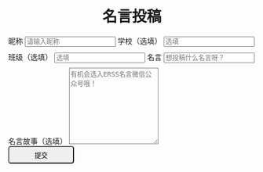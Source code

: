 <!-- Start contribute.html -->

<style>
    h1[data-id="page.contribute"] {
        font-size: 30px;
        text-align: center;
    }
    label[data-id="page.contribute"] {
        font-size: 15px;
        font-weight: 100;
    }
    input[data-id="page.contribute"] {
        margin-bottom: 10px;
    }
    #form-story[data-id="page.contribute"] {
        background: transparent;
    }
    #submit[data-id="page.contribute"] {
        width: 134px;
        height: 36px;
        border-radius: 5px;
    }
</style>
<div id="contribute-form" class="container" data-id="page.contribute">
    <div class="columns" data-id="page.contribute">
        <div class="column col-12" data-id="page.contribute">
            <div class="form-group" data-id="page.contribute">
                <h1 data-id="page.contribute">名言投稿</h1>
                <label class="form-label" for="form-name" data-id="page.contribute">昵称</label>
                <input class="form-input" type="text" id="form-name" placeholder="请输入昵称" data-id="page.contribute">
                <label class="form-label" for="form-school" data-id="page.contribute">学校（选填）</label>
                <input class="form-input" type="text" id="form-school" placeholder="选填" data-id="page.contribute">
                <label class="form-label" for="form-class" data-id="page.contribute">班级（选填）</label>
                <input class="form-input" type="text" id="form-class" placeholder="选填" data-id="page.contribute">
                <label class="form-label" for="form-mingyan" data-id="page.contribute">名言</label>
                <input class="form-input" type="text" id="form-mingyan" placeholder="想投稿什么名言呀？"
                    data-id="page.contribute">
                <label class="form-label" for="form-story" data-id="page.contribute">名言故事（选填）</label>
                <textarea class="form-input" id="form-story" placeholder="有机会选入ERSS名言微信公众号哦！" rows="10"
                    data-id="page.contribute"></textarea>
            </div>
            <button class="btn btn-primary" id="submit" onclick="submit()" data-id="page.contribute">提交</button>
        </div>
    </div>
</div>
<script>
    function submit() {
        // let apiUrl = "http://localhost:3000/api/contribute";
        let apiUrl = "https://star-api.xhemj.now.sh/api/contribute";
        let name = $("#form-name").val();
        let school = $("#form-school").val();
        let classname = $("#form-class").val();
        let my = $("#form-mingyan").val();
        let story = $("#form-story").val();
        //
        if (!name) {
            $("#form-name").addClass("is-error");
            return
        };
        //
        if (!my) {
            $("#form-mingyan").addClass("is-error");
            return
        };
        //
        $("#form-name").removeClass("is-error");
        $("#form-mingyan").removeClass("is-error");
        $("#submit").addClass("loading");
        //
        fetch(apiUrl, {
            method: "POST",
            mode: "cors",
            headers: {
                "Content-Type": "application/json"
            },
            body: JSON.stringify({
                "event": "mingyan-contribute",
                "data": {
                    "my": my,
                    "name": name,
                    "story": story,
                    "class": classname,
                    "school": school,
                    "t": new Date().getTime()
                }
            })
        }).then(res => {
            console.log(res);
            $("#submit").removeClass("loading");
        //
            swal({
                title: "名言投稿成功！",
                text: my,
                icon: "success",
                button: "关闭",
                closeOnClickOutside: false
            })
            .then(function () {
                location.href = "./?from=mingyan-contribute";
            })
        }).catch(function (e) {
            console.error(e);
            $("#submit").removeClass("loading");
            swal({
                title: "名言投稿失败！",
                text: "建议稍后再试",
                icon: "error",
                button: "关闭",
                closeOnClickOutside: false
            });
        })
    }
</script>

<!-- End contribute.html -->